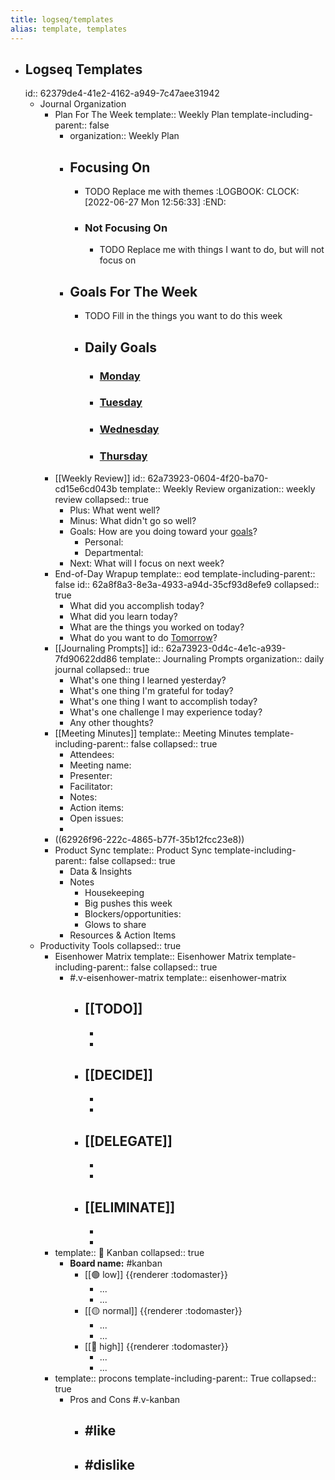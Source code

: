 ```yaml
---
title: logseq/templates
alias: template, templates
---
```


- ## Logseq Templates
  id:: 62379de4-41e2-4162-a949-7c47aee31942
	- Journal Organization
		- Plan For The Week
		  template:: Weekly Plan
		  template-including-parent:: false
			- organization:: Weekly Plan
			- ## Focusing On
				- TODO Replace me with themes
				  :LOGBOOK:
				  CLOCK: [2022-06-27 Mon 12:56:33]
				  :END:
				- ### Not Focusing On
					- TODO Replace me with things I want to do, but will not focus on
			- ## Goals For The Week
				- TODO Fill in the things you want to do this week
				- ## Daily Goals
					- ### [Monday](<% Monday this week %>)
					- ### [Tuesday](<% Tuesday this week %>)
					- ### [Wednesday](<% Wednesday this week %>)
					- ### [Thursday](<% Tuesday this week %>)
		- [[Weekly Review]]
		  id:: 62a73923-0604-4f20-ba70-cd15e6cd043b
		  template:: Weekly Review
		  organization:: weekly review
		  collapsed:: true
			- Plus: What went well?
			- Minus: What didn't go so well?
			- Goals: How are you doing toward your [goals](((62a88f98-9b05-44a6-a6ca-c8cd0f59ff2d)))?
				- Personal:
				- Departmental:
			- Next: What will I focus on next week?
		- End-of-Day Wrapup
		  template:: eod
		  template-including-parent:: false
		  id:: 62a8f8a3-8e3a-4933-a94d-35cf93d8efe9
		  collapsed:: true
			- What did you accomplish today?
			- What did you learn today?
			- What are the things you worked on today?
			- What do you want to do [Tomorrow](<% tomorrow %>)?
		- [[Journaling Prompts]]
		  id:: 62a73923-0d4c-4e1c-a939-7fd90622dd86
		  template:: Journaling Prompts
		  organization:: daily journal
		  collapsed:: true
			- What's one thing I learned yesterday?
			- What's one thing I'm grateful for today?
			- What's one thing I want to accomplish today?
			- What's one challenge I may experience today?
			- Any other thoughts?
		- [[Meeting Minutes]]
		  template:: Meeting Minutes
		  template-including-parent:: false
		  collapsed:: true
			- Attendees:
			- Meeting name:
			- Presenter:
			- Facilitator:
			- Notes:
			- Action items:
			- Open issues:
			-
		- ((62926f96-222c-4865-b77f-35b12fcc23e8))
		- Product Sync
		  template:: Product Sync
		  template-including-parent:: false
		  collapsed:: true
			- Data & Insights
			- Notes
				- Housekeeping
				- Big pushes this week
				- Blockers/opportunities:
				- Glows to share
			- Resources & Action Items
	- Productivity Tools
	  collapsed:: true
		- Eisenhower Matrix
		  template:: Eisenhower Matrix
		  template-including-parent:: false
		  collapsed:: true
			- #.v-eisenhower-matrix
			  template:: eisenhower-matrix
				- [[TODO]]
					-
					-
					-
				- [[DECIDE]]
					-
					-
					-
				- [[DELEGATE]]
					-
					-
					-
				- [[ELIMINATE]]
					-
					-
					-
		- template:: 🚥 Kanban
		  collapsed:: true
			- **Board name:** #kanban
				- [[🟢 low]]
				  			{{renderer :todomaster}}
					- ...
					- ...
				- [[🟡 normal]]
				  			{{renderer :todomaster}}
					- ...
					- ...
				- [[🔴 high]]
				  			{{renderer :todomaster}}
					- ...
					- ...
		- template:: procons
		  template-including-parent:: True
		  collapsed:: true
			- Pros and Cons #.v-kanban
				- #like
					-
				- #dislike
					-